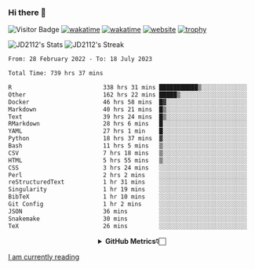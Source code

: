 ### Hi there 👋
![Visitor Badge](https://visitor-badge.laobi.icu/badge?page_id=JD2112.JD2112)
[![wakatime](https://github.com/JD2112/JD2112/actions/workflows/waka-readme.yml/badge.svg)](https://github.com/JD2112/JD2112/actions/workflows/waka-readme.yml)
[![wakatime](https://wakatime.com/badge/user/fe95275f-909a-4147-a45d-624981173898.svg)](https://wakatime.com/@fe95275f-909a-4147-a45d-624981173898)
[![website](https://img.shields.io/badge/website-informational)](http://jyotirmoydas.netlify.app)
[![trophy](https://github-profile-trophy.vercel.app/?username=JD2112)](https://github.com/ryo-ma/github-profile-trophy)

<!--
**JD2112/JD2112** is a ✨ _special_ ✨ repository because its `README.md` (this file) appears on your GitHub profile.

Here are some ideas to get you started:

- 🔭 I’m currently working on ...
- 🌱 I’m currently learning ...
- 👯 I’m looking to collaborate on ...
- 🤔 I’m looking for help with ...
- 💬 Ask me about ...
- 📫 How to reach me: ...
- 😄 Pronouns: ...
- ⚡ Fun fact: ...
![JD2112's Top Languages](https://github-readme-stats.vercel.app/api/top-langs/?username=JD2112&theme=vue-dark&show_icons=true&hide_border=true&layout=compact)
-->
![JD2112's Stats](https://github-readme-stats.vercel.app/api?username=JD2112&theme=vue-dark&show_icons=true&hide_border=true&count_private=true)
![JD2112's Streak](https://github-readme-streak-stats.herokuapp.com/?user=JD2112&theme=vue-dark&hide_border=true)





<!--START_SECTION:waka-->

```txt
From: 28 February 2022 - To: 18 July 2023

Total Time: 739 hrs 37 mins

R                          338 hrs 31 mins ███████████▒░░░░░░░░░░░░░   45.77 %
Other                      162 hrs 22 mins █████▒░░░░░░░░░░░░░░░░░░░   21.95 %
Docker                     46 hrs 58 mins  █▓░░░░░░░░░░░░░░░░░░░░░░░   06.35 %
Markdown                   40 hrs 21 mins  █▒░░░░░░░░░░░░░░░░░░░░░░░   05.46 %
Text                       39 hrs 24 mins  █▒░░░░░░░░░░░░░░░░░░░░░░░   05.33 %
RMarkdown                  28 hrs 6 mins   █░░░░░░░░░░░░░░░░░░░░░░░░   03.80 %
YAML                       27 hrs 1 min    █░░░░░░░░░░░░░░░░░░░░░░░░   03.65 %
Python                     18 hrs 37 mins  ▓░░░░░░░░░░░░░░░░░░░░░░░░   02.52 %
Bash                       11 hrs 5 mins   ▒░░░░░░░░░░░░░░░░░░░░░░░░   01.50 %
CSV                        7 hrs 18 mins   ▒░░░░░░░░░░░░░░░░░░░░░░░░   00.99 %
HTML                       5 hrs 55 mins   ▒░░░░░░░░░░░░░░░░░░░░░░░░   00.80 %
CSS                        3 hrs 24 mins   ░░░░░░░░░░░░░░░░░░░░░░░░░   00.46 %
Perl                       2 hrs 2 mins    ░░░░░░░░░░░░░░░░░░░░░░░░░   00.28 %
reStructuredText           1 hr 31 mins    ░░░░░░░░░░░░░░░░░░░░░░░░░   00.21 %
Singularity                1 hr 19 mins    ░░░░░░░░░░░░░░░░░░░░░░░░░   00.18 %
BibTeX                     1 hr 10 mins    ░░░░░░░░░░░░░░░░░░░░░░░░░   00.16 %
Git Config                 1 hr 2 mins     ░░░░░░░░░░░░░░░░░░░░░░░░░   00.14 %
JSON                       36 mins         ░░░░░░░░░░░░░░░░░░░░░░░░░   00.08 %
Snakemake                  30 mins         ░░░░░░░░░░░░░░░░░░░░░░░░░   00.07 %
TeX                        26 mins         ░░░░░░░░░░░░░░░░░░░░░░░░░   00.06 %
```

<!--END_SECTION:waka-->

<div align="center">
    <details>
        <summary><b>GitHub Metrics👇🏻</b></summary>
    <br>
        
[Get Details](https://metrics.lecoq.io/insights/JD2112)
    </details>
</div>

<a target="_blank" href="https://www.goodreads.com/user/show/21242415-jyotirmoy-das">I am currently reading</a>


